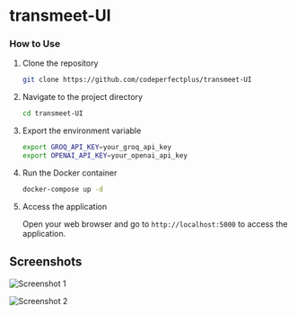 # transmeet-UI

### How to Use

1. Clone the repository

   ```bash
   git clone https://github.com/codeperfectplus/transmeet-UI
    ```

2. Navigate to the project directory

    ```bash
    cd transmeet-UI
    ```

3. Export the environment variable

    ```bash
    export GROQ_API_KEY=your_groq_api_key
    export OPENAI_API_KEY=your_openai_api_key
    ```

4. Run the Docker container

    ```bash
    docker-compose up -d
    ```

5. Access the application

    Open your web browser and go to `http://localhost:5000` to access the application.


## Screenshots

![Screenshot 1](src/screenshots/Screenshot%20from%202025-05-11%2021-54-31.png)

![Screenshot 2](src/screenshots/Screenshot%20from%202025-05-11%2022-18-12.png)
